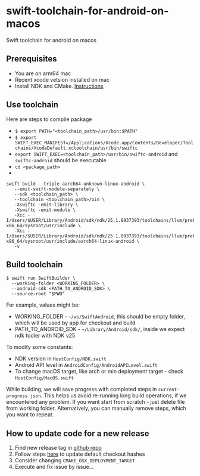 # swift-toolchain-for-android-on-macos

Swift toolchain for android on macos

## Prerequisites
- You are on arm64 mac
- Recent xcode vetsion installed on mac
- Install NDK and CMake. [Instructions](https://developer.android.com/studio/projects/install-ndk)

## Use toolchain

Here are steps to compile package

- `$ export PATH="<toolchain_path>/usr/bin:$PATH"`
- `$ export SWIFT_EXEC_MANIFEST=/Applications/Xcode.app/Contents/Developer/Toolchains/XcodeDefault.xctoolchain/usr/bin/swiftc`
- `export SWIFT_EXEC=<toolchain_path>/usr/bin/swiftc-android`  and `swiftc-android` should be executable
- `cd <package_path>`
-
 ```
 swift build --triple aarch64-unknown-linux-android \
    --emit-swift-module-separately \
    --sdk <toolchain_path> \
    --toolchain <toolchain_path>/bin \
    -Xswiftc -emit-library \
    -Xswiftc -emit-module \
    -Xcc -I/Users/$USER/Library/Android/sdk/ndk/25.1.8937393/toolchains/llvm/prebuilt/darwin-x86_64/sysroot/usr/include \
    -Xcc -I/Users/$USER/Library/Android/sdk/ndk/25.1.8937393/toolchains/llvm/prebuilt/darwin-x86_64/sysroot/usr/include/aarch64-linux-android \
    -v
```

## Build toolchain
```
$ swift run SwiftBuilder \
  --working-folder <WORKING_FOLDER> \
  --android-sdk <PATH_TO_ANDROID_SDK> \
  --source-root "$PWD"
```
For example, values might be:
- WORKING_FOLDER - `~/ws/SwiftAndroid`, this should be empty folder, which will be used by app for checkout and build
- PATH_TO_ANDROID_SDK - `~/Library/Android/sdk/`, inside we expect ndk fodler with NDK v25

To modify some constants:
- NDK version in `HostConfig/NDK.swift`
- Android API level in `AndroidConfig/AndroidAPILevel.swift`
- To change macOS target, like arch or min deployment target - check `HostConfig/MacOS.swift` 

While building, we will save progress with completed steps in `current-progress.json`. 
This helps us avoid re-running long build operations, if we encountered any problem.
If you want start from scratch - just delete file from working folder. Alternatively, you can manually remove steps, which you want to repeat.


## How to update code for a new release

1. Find new release tag in [github repo](https://github.com/apple/swift.git)
2. Follow steps [here](./Sources/SwiftBuilder/Repos/HowToGetCommitHashes.md) to update default checkout hashes
3. Consider changing `CMAKE_OSX_DEPLOYMENT_TARGET`
4. Execute and fix issue by issue...



